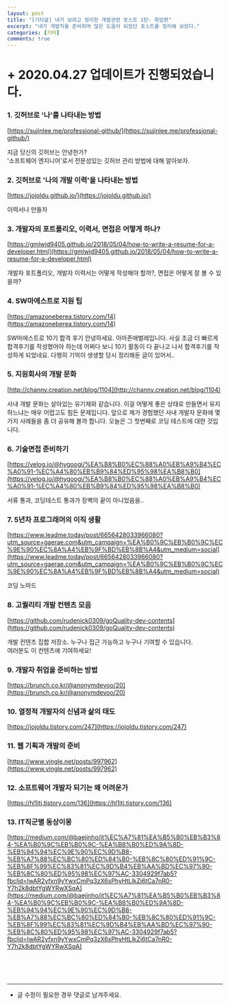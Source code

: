 ```yaml
---
layout: post
title: "[기타글] 내가 보려고 정리한 개발관련 포스트 1탄- 취업편"
excerpt: "내가 개발직을 준비하며 많은 도움이 되었던 포스트를 정리해 보았다."
categories: [기타]
comments: true
---
```


# + 2020.04.27 업데이트가 진행되었습니다.

### 1. 깃허브로 '나'를 나타내는 방법

[https://sujinlee.me/professional-github/](https://sujinlee.me/professional-github/)

지금 당신의 깃허브는 안녕한가? <br>
'소프트웨어 엔지니어'로서 전문성있는 깃허브 관리 방법에 대해 알아보자.

### 2. 깃허브로 '나의 개발 이력'을 나타내는 방법

[https://jojoldu.github.io/](https://jojoldu.github.io/)

이력서나 만들자

### 3. 개발자의 포트폴리오, 이력서, 면접은 어떻게 하나?

[https://gmlwjd9405.github.io/2018/05/04/how-to-write-a-resume-for-a-developer.html](https://gmlwjd9405.github.io/2018/05/04/how-to-write-a-resume-for-a-developer.html)

개발자 포트폴리오, 개발자 이력서는 어떻게 작성해야 할까?, 면접은 어떻게 잘 볼 수 있을까? <br>

### 4. SW마에스트로 지원 팁

[https://amazoneberea.tistory.com/14](https://amazoneberea.tistory.com/14)

SW마에스트로 10기 합격 후기
안녕하세요. 아마존애벌레입니다. 사실 조금 더 빠르게 합격후기를 작성했어야 하는데 어쩌다 보니 10기 활동이 다 끝나고 나서 합격후기를 작성하게 되었네요. 다행히 기억이 생생할 당시 정리해둔 글이 있어서..

### 5. 지원회사의 개발 문화

[http://channy.creation.net/blog/1104](http://channy.creation.net/blog/1104)

사내 개발 문화는 살아있는 유기체와 같습니다. 이걸 어떻게 좋은 상태로 만들면서 유지하느냐는 매우 어렵고도 힘든 문제입니다. 앞으로 제가 경험했던 사내 개발자 문화에 몇 가지 사례들을 좀 더 공유해 볼까 합니다. 오늘은 그 첫번째로 코딩 테스트에 대한 것입니다.

### 6. 기술면접 준비하기

[https://velog.io/@hygoogi/%EA%B8%B0%EC%88%A0%EB%A9%B4%EC%A0%91-%EC%A4%80%EB%B9%84%ED%95%98%EA%B8%B0](https://velog.io/@hygoogi/%EA%B8%B0%EC%88%A0%EB%A9%B4%EC%A0%91-%EC%A4%80%EB%B9%84%ED%95%98%EA%B8%B0)

서류 통과, 코딩테스트 통과가 장벽의 끝이 아니었음을..

### 7. 5년차 프로그래머의 이직 생활

[https://www.leadme.today/post/6656428033966080?utm_source=gaerae.com&utm_campaign=%EA%B0%9C%EB%B0%9C%EC%9E%90%EC%8A%A4%EB%9F%BD%EB%8B%A4&utm_medium=social](https://www.leadme.today/post/6656428033966080?utm_source=gaerae.com&utm_campaign=%EA%B0%9C%EB%B0%9C%EC%9E%90%EC%8A%A4%EB%9F%BD%EB%8B%A4&utm_medium=social)

코딩 노마드

### 8. 고퀄리티 개발 컨텐츠 모음

[https://github.com/rudenick0309/goQuality-dev-contents](https://github.com/rudenick0309/goQuality-dev-contents)

개발 컨텐츠 집합 저장소. 누구나 접근 가능하고 누구나 기여할 수 있습니다. <br>
여러분도 이 컨텐츠에 기여하세요!

### 9. 개발자 취업을 준비하는 방법

[https://brunch.co.kr/@anonymdevoo/20](https://brunch.co.kr/@anonymdevoo/20)

### 10. 열정적 개발자의 신념과 삶의 태도

[https://jojoldu.tistory.com/247](https://jojoldu.tistory.com/247)

### 11. 웹 기획과 개발의 준비

[https://www.vingle.net/posts/997962](https://www.vingle.net/posts/997962)

### 12. 소프트웨어 개발자 되기는 왜 어려운가

[https://hl1itj.tistory.com/136](https://hl1itj.tistory.com/136)

### 13. IT직군별 동상이몽

[https://medium.com/@baejinho/it%EC%A7%81%EA%B5%B0%EB%B3%84-%EA%B0%9C%EB%B0%9C-%EA%B8%B0%ED%9A%8D-%EB%94%94%EC%9E%90%EC%9D%B8-%EB%A7%88%EC%BC%80%ED%84%B0-%EB%8C%80%ED%91%9C-%EB%8F%99%EC%83%81%EC%9D%B4%EB%AA%BD%EC%97%90-%EB%8C%80%ED%95%98%EC%97%AC-3304929f7ab5?fbclid=IwAR2yfxn9yYwxCmPq3zX6sPhyHtLlkZi6tCa7nR0-Y7h2k8dbtYgWYRwXSqA](https://medium.com/@baejinho/it%EC%A7%81%EA%B5%B0%EB%B3%84-%EA%B0%9C%EB%B0%9C-%EA%B8%B0%ED%9A%8D-%EB%94%94%EC%9E%90%EC%9D%B8-%EB%A7%88%EC%BC%80%ED%84%B0-%EB%8C%80%ED%91%9C-%EB%8F%99%EC%83%81%EC%9D%B4%EB%AA%BD%EC%97%90-%EB%8C%80%ED%95%98%EC%97%AC-3304929f7ab5?fbclid=IwAR2yfxn9yYwxCmPq3zX6sPhyHtLlkZi6tCa7nR0-Y7h2k8dbtYgWYRwXSqA)

<br><br><br>

---

- 글 수정이 필요한 경우 댓글로 남겨주세요.

